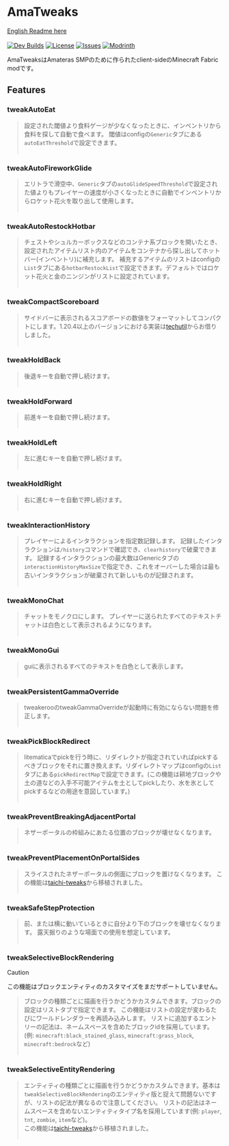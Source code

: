 # AmaTweaks

[English Readme here](README.md)<br><br>
[![Dev Builds](https://github.com/pugur523/ama-tweaks/actions/workflows/gradle.yml/badge.svg)](https://github.com/pugur523/ama-tweaks/actions/workflows/gradle.yml)
[![License](https://img.shields.io/github/license/pugur523/ama-tweaks.svg)](https://opensource.org/licenses/MIT)
[![Issues](https://img.shields.io/github/issues/pugur523/ama-tweaks.svg)](https://github.com/pugur523/ama-tweaks/issues)
[![Modrinth](https://img.shields.io/modrinth/dt/amatweaks?label=Modrinth%20Downloads)](https://modrinth.com/mod/amatweaks)


AmaTweaksはAmateras SMPのために作られたclient-sideのMinecraft Fabric modです。

## Features


### tweakAutoEat

> 設定された閾値より食料ゲージが少なくなったときに、インベントリから食料を探して自動で食べます。
閾値はconfigの`Generic`タブにある`autoEatThreshold`で設定できます。
<br><br>

### tweakAutoFireworkGlide

> エリトラで滑空中、`Generic`タブの`autoGlideSpeedThreshold`で設定された値よりもプレイヤーの速度が小さくなったときに自動でインベントリからロケット花火を取り出して使用します。
<br><br>

### tweakAutoRestockHotbar

> チェストやシュルカーボックスなどのコンテナ系ブロックを開いたとき、設定されたアイテムリスト内のアイテムをコンテナから探し出してホットバー(インベントリ)に補充します。
補充するアイテムのリストはconfigの`List`タブにある`hotbarRestockList`で設定できます。デフォルトではロケット花火と金のニンジンがリストに設定されています。
<br><br>

### tweakCompactScoreboard

> サイドバーに表示されるスコアボードの数値をフォーマットしてコンパクトにします。1.20.4以上のバージョンにおける実装は[techutil](https://github.com/Kikugie/techutils)からお借りしました。
<br><br>

### tweakHoldBack

> 後退キーを自動で押し続けます。
<br><br>

### tweakHoldForward

> 前進キーを自動で押し続けます。
<br><br>

### tweakHoldLeft

> 左に進むキーを自動で押し続けます。
<br><br>

### tweakHoldRight

> 右に進むキーを自動で押し続けます。
<br><br>

### tweakInteractionHistory

> プレイヤーによるインタラクションを指定数記録します。
記録したインタラクションは`/history`コマンドで確認でき、`clearhistory`で破棄できます。
記録するインタラクションの最大数はGenericタブの`interactionHistoryMaxSize`で指定でき、これをオーバーした場合は最も古いインタラクションが破棄されて新しいものが記録されます。
<br><br>

### tweakMonoChat

> チャットをモノクロにします。
プレイヤーに送られたすべてのテキストチャットは白色として表示されるようになります。
<br><br>

### tweakMonoGui

> guiに表示されるすべてのテキストを白色として表示します。
<br><br>

### tweakPersistentGammaOverride

> tweakerooのtweakGammaOverrideが起動時に有効にならない問題を修正します。
<br><br>

### tweakPickBlockRedirect

> litematicaでpickを行う時に、リダイレクトが指定されていればpickするべきブロックをそれに置き換えます。リダイレクトマップはconfigの`List`タブにある`pickRedirectMap`で設定できます。(この機能は耕地ブロックや土の道などの入手不可能アイテムを土としてpickしたり、水を氷としてpickするなどの用途を意図しています。)
<br><br>

### tweakPreventBreakingAdjacentPortal

> ネザーポータルの枠組みにあたる位置のブロックが壊せなくなります。
<br><br>

### tweakPreventPlacementOnPortalSides

> スライスされたネザーポータルの側面にブロックを置けなくなります。
この機能は[taichi-tweaks](https://github.com/TaichiServer/taichi-tweaks)から移植されました。
<br><br>

### tweakSafeStepProtection

> 前、または横に動いているときに自分より下のブロックを壊せなくなります。
露天掘りのような場面での使用を想定しています。
<br><br>

### tweakSelectiveBlockRendering

> [!CAUTION]
> この機能はブロックエンティティのカスタマイズをまだサポートしていません。<br>

> ブロックの種類ごとに描画を行うかどうかカスタムできます。ブロックの設定はリストタブで指定できます。
この機能はリストの設定が変わるたびにワールドレンダラーを再読み込みします。
リストに追加するエントリーの記法は、ネームスペースを含めたブロックidを採用しています。(例: `minecraft:black_stained_glass`, `minecraft:grass_block`, `minecraft:bedrock`など)
<br><br>

### tweakSelectiveEntityRendering

> エンティティの種類ごとに描画を行うかどうかカスタムできます。基本は`tweakSelectiveBlockRendering`のエンティティ版と捉えて問題ないですが、リストの記法が異なるので注意してください。
リストの記法はネームスペースを含めないエンティティタイプ名を採用しています(例: `player`, `tnt`, `zombie`, `item`など)。
<br>この機能は[taichi-tweaks](https://github.com/TaichiServer/taichi-tweaks)から移植されました。
<br><br>